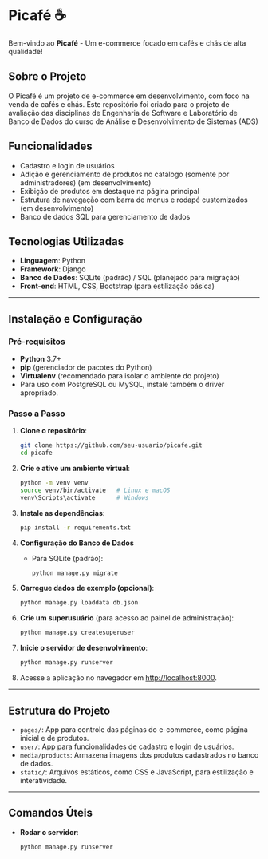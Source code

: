 # Picafé ☕️

Bem-vindo ao **Picafé** - Um e-commerce focado em cafés e chás de alta qualidade!

## Sobre o Projeto
O Picafé é um projeto de e-commerce em desenvolvimento, com foco na venda de cafés e chás. Este repositório foi criado para o projeto de avaliação das disciplinas de Engenharia de Software e Laboratório de Banco de Dados do curso de Análise e Desenvolvimento de Sistemas (ADS)

## Funcionalidades
- Cadastro e login de usuários 
- Adição e gerenciamento de produtos no catálogo (somente por administradores) (em desenvolvimento)
- Exibição de produtos em destaque na página principal 
- Estrutura de navegação com barra de menus e rodapé customizados (em desenvolvimento)
- Banco de dados SQL para gerenciamento de dados 

## Tecnologias Utilizadas
- **Linguagem**: Python
- **Framework**: Django
- **Banco de Dados**: SQLite (padrão) / SQL (planejado para migração)
- **Front-end**: HTML, CSS, Bootstrap (para estilização básica)

---

## Instalação e Configuração

### Pré-requisitos
- **Python** 3.7+
- **pip** (gerenciador de pacotes do Python)
- **Virtualenv** (recomendado para isolar o ambiente do projeto)
- Para uso com PostgreSQL ou MySQL, instale também o driver apropriado.

### Passo a Passo

1. **Clone o repositório**:
    ```bash
    git clone https://github.com/seu-usuario/picafe.git
    cd picafe
    ```

2. **Crie e ative um ambiente virtual**:
    ```bash
    python -m venv venv
    source venv/bin/activate   # Linux e macOS
    venv\Scripts\activate      # Windows
    ```

3. **Instale as dependências**:
    ```bash
    pip install -r requirements.txt
    ```

4. **Configuração do Banco de Dados**
   - Para SQLite (padrão):
     ```bash
     python manage.py migrate
     ```

5. **Carregue dados de exemplo (opcional)**:
    ```bash
    python manage.py loaddata db.json
    ```

6. **Crie um superusuário** (para acesso ao painel de administração):
    ```bash
    python manage.py createsuperuser
    ```

7. **Inicie o servidor de desenvolvimento**:
    ```bash
    python manage.py runserver
    ```

8. Acesse a aplicação no navegador em [http://localhost:8000](http://localhost:8000).

---

## Estrutura do Projeto

- `pages/`: App para controle das páginas do e-commerce, como página inicial e de produtos.
- `user/`: App para funcionalidades de cadastro e login de usuários.
- `media/products`: Armazena imagens dos produtos cadastrados no banco de dados.
- `static/`: Arquivos estáticos, como CSS e JavaScript, para estilização e interatividade.

---

## Comandos Úteis

- **Rodar o servidor**:
  ```bash
  python manage.py runserver
